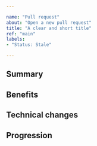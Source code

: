 ```yaml
---

name: "Pull request"
about: "Open a new pull request"
title: "A clear and short title"
ref: "main"
labels:
- "Status: Stale"

---
```


<!--
Before opening, please ensure that this PR is not duplicated and that you have read 
both the contribution guidelines and the code of conduct.
Please also check that this PR is not duplicated.
-->

## Summary

<!--
Briefly describe the purpose of this pull request here. 
If it is meant to close an open issue, please also include link the issue here.
If this pull request aims to fix a problem, you can also provide a short description of the problem here.
-->

## Benefits

<!--
Why and how would this pull request useful? This section is meant to be a non-technical summary of the changes,
that can be read by users who don't have any knowledge of code. For example:

* Bug fixes (app will no longer crash)
* General UX improvements
-->

## Technical changes

<!--
List here everything that was changed in the code. For example:

* Deprecate function `module.example_function()`
* Remove redundant parenthesis in function `module.some_function()`
* Add new command-line option `--example-args`
-->

## Progression

<!--
If this pull request is still work-in-progress, you can include (and update over the time) the progression here. For example:

* [x] Add feature X
* [ ] Add feature Y
* [ ] Update unit tests
-->
